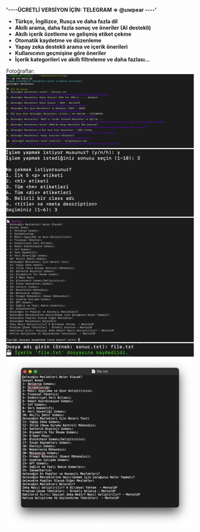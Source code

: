 **'----ÜCRETLİ VERSİYON İÇİN: TELEGRAM => @uwpear ----'**

 
- **Türkçe, İngilizce, Rusça ve daha fazla dil**
- **Akıllı arama, daha fazla sonuç ve öneriler (AI destekli)**
- **Akıllı içerik özetleme ve gelişmiş etiket çekme**
- **Otomatik kaydetme ve düzenleme**
- **Yapay zeka destekli arama ve içerik önerileri**
- **Kullanıcının geçmişine göre öneriler**
- **İçerik kategorileri ve akıllı filtreleme
ve daha fazlası...**

Fotoğraflar:
![1](1.png)
![2](2.png)
![3](3.png)
![4](4.png)
![5](5.png)
